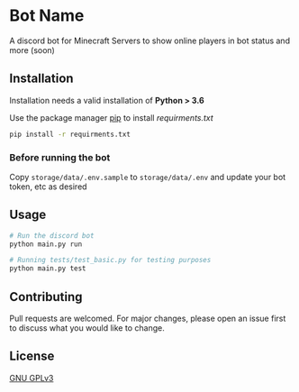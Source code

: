 # Bot Name

A discord bot for Minecraft Servers to show online players in bot status and more (soon)

## Installation

Installation needs a valid installation of **Python > 3.6**

Use the package manager [pip](https://pip.pypa.io/en/stable/) to install *requirments.txt*

```bash
pip install -r requirments.txt
```

### Before running the bot
Copy `storage/data/.env.sample` to `storage/data/.env` and update your bot token, etc as desired

## Usage

```bash
# Run the discord bot
python main.py run

# Running tests/test_basic.py for testing purposes
python main.py test
```

## Contributing
Pull requests are welcomed. For major changes, please open an issue first to discuss what you would like to change.


## License
[GNU GPLv3](https://choosealicense.com/licenses/gpl-3.0/)
